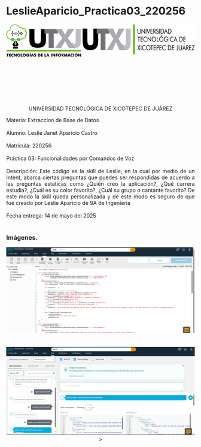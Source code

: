 # LeslieAparicio_Practica03_220256
<div style="display: flex; justify-content: space-between;">
    <img align="left" src="https://github.com/MauricioRL15/Logos_UTXJ/blob/main/LOGO%20TIC.png?raw=true" alt="Imagen 1" width="200" />
    <img align="right" src="https://github.com/MauricioRL15/Logos_UTXJ/blob/main/LOGO%20UTXJ%202019.png?raw=true" alt="Imagen 2" width="300" height="80" />
</div>

<br><br><br><br><br><br>

<p align="center">UNIVERSIDAD TECNOLÓGICA DE XICOTEPEC DE JUÁREZ</p>

<div style="text-align: justify;">
Materia: Extraccion de Base de Datos <br><br>
Alumno: Leslie Janet Aparicio Castro <br><br>
Matrícula: 220256 <br><br>
Práctica 03: Funcionalidades por Comandos de Voz <br><br>
Descripción: 
Este código es la skill de Leslie, en la cual por medio de un Intent, abarca ciertas preguntas que puedes ser respondidas de acuerdo a las preguntas estaticas como ¿Quién creo la aplicación?, ¿Qué carrera estudia?, ¿Cuál es su color favorito?, ¿Cuál su grupo o cantante favorito?
De este modo la skill queda personalizada y de este modo es seguro de que fue creado por Leslie Aparicio de 9A de Ingeniería
<br><br>
Fecha entrega: 14 de mayo del 2025
</div>

<br>

### Imágenes.

<div style="text-align: center">
    <img src="/img/image1.png" alt="Imagen 1"/><br>
<div style="text-align: center"><br><br>
    <img src="/img/image2.png" alt="Imagen 1"/><br>
><br>
</div>
